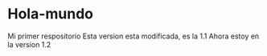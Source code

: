 # Hola-mundo
Mi primer respositorio
Esta version esta modificada, es la 1.1
Ahora estoy en la version 1.2
